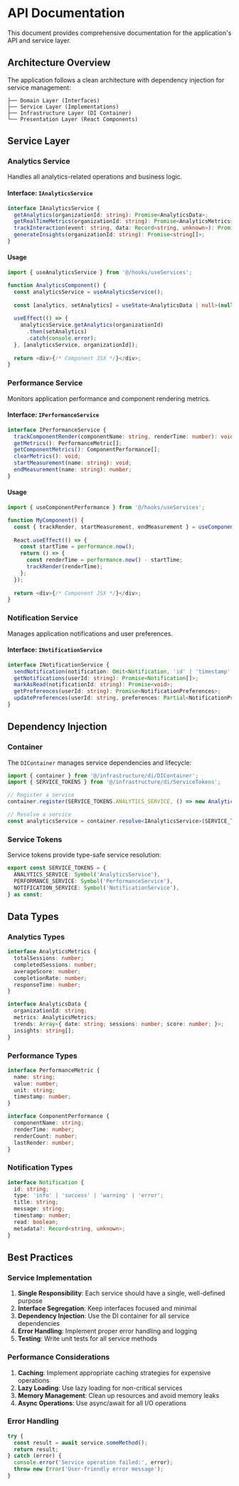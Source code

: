 
# API Documentation

This document provides comprehensive documentation for the application's API and service layer.

## Architecture Overview

The application follows a clean architecture with dependency injection for service management:

```
├── Domain Layer (Interfaces)
├── Service Layer (Implementations)
├── Infrastructure Layer (DI Container)
└── Presentation Layer (React Components)
```

## Service Layer

### Analytics Service

Handles all analytics-related operations and business logic.

#### Interface: `IAnalyticsService`

```typescript
interface IAnalyticsService {
  getAnalytics(organizationId: string): Promise<AnalyticsData>;
  getRealTimeMetrics(organizationId: string): Promise<AnalyticsMetrics>;
  trackInteraction(event: string, data: Record<string, unknown>): Promise<void>;
  generateInsights(organizationId: string): Promise<string[]>;
}
```

#### Usage

```typescript
import { useAnalyticsService } from '@/hooks/useServices';

function AnalyticsComponent() {
  const analyticsService = useAnalyticsService();
  
  const [analytics, setAnalytics] = useState<AnalyticsData | null>(null);
  
  useEffect(() => {
    analyticsService.getAnalytics(organizationId)
      .then(setAnalytics)
      .catch(console.error);
  }, [analyticsService, organizationId]);
  
  return <div>{/* Component JSX */}</div>;
}
```

### Performance Service

Monitors application performance and component rendering metrics.

#### Interface: `IPerformanceService`

```typescript
interface IPerformanceService {
  trackComponentRender(componentName: string, renderTime: number): void;
  getMetrics(): PerformanceMetric[];
  getComponentMetrics(): ComponentPerformance[];
  clearMetrics(): void;
  startMeasurement(name: string): void;
  endMeasurement(name: string): number;
}
```

#### Usage

```typescript
import { useComponentPerformance } from '@/hooks/useServices';

function MyComponent() {
  const { trackRender, startMeasurement, endMeasurement } = useComponentPerformance('MyComponent');
  
  React.useEffect(() => {
    const startTime = performance.now();
    return () => {
      const renderTime = performance.now() - startTime;
      trackRender(renderTime);
    };
  });
  
  return <div>{/* Component JSX */}</div>;
}
```

### Notification Service

Manages application notifications and user preferences.

#### Interface: `INotificationService`

```typescript
interface INotificationService {
  sendNotification(notification: Omit<Notification, 'id' | 'timestamp' | 'read'>): Promise<void>;
  getNotifications(userId: string): Promise<Notification[]>;
  markAsRead(notificationId: string): Promise<void>;
  getPreferences(userId: string): Promise<NotificationPreferences>;
  updatePreferences(userId: string, preferences: Partial<NotificationPreferences>): Promise<void>;
}
```

## Dependency Injection

### Container

The `DIContainer` manages service dependencies and lifecycle:

```typescript
import { container } from '@/infrastructure/di/DIContainer';
import { SERVICE_TOKENS } from '@/infrastructure/di/ServiceTokens';

// Register a service
container.register(SERVICE_TOKENS.ANALYTICS_SERVICE, () => new AnalyticsService(), true);

// Resolve a service
const analyticsService = container.resolve<IAnalyticsService>(SERVICE_TOKENS.ANALYTICS_SERVICE);
```

### Service Tokens

Service tokens provide type-safe service resolution:

```typescript
export const SERVICE_TOKENS = {
  ANALYTICS_SERVICE: Symbol('AnalyticsService'),
  PERFORMANCE_SERVICE: Symbol('PerformanceService'),
  NOTIFICATION_SERVICE: Symbol('NotificationService'),
} as const;
```

## Data Types

### Analytics Types

```typescript
interface AnalyticsMetrics {
  totalSessions: number;
  completedSessions: number;
  averageScore: number;
  completionRate: number;
  responseTime: number;
}

interface AnalyticsData {
  organizationId: string;
  metrics: AnalyticsMetrics;
  trends: Array<{ date: string; sessions: number; score: number; }>;
  insights: string[];
}
```

### Performance Types

```typescript
interface PerformanceMetric {
  name: string;
  value: number;
  unit: string;
  timestamp: number;
}

interface ComponentPerformance {
  componentName: string;
  renderTime: number;
  renderCount: number;
  lastRender: number;
}
```

### Notification Types

```typescript
interface Notification {
  id: string;
  type: 'info' | 'success' | 'warning' | 'error';
  title: string;
  message: string;
  timestamp: number;
  read: boolean;
  metadata?: Record<string, unknown>;
}
```

## Best Practices

### Service Implementation

1. **Single Responsibility**: Each service should have a single, well-defined purpose
2. **Interface Segregation**: Keep interfaces focused and minimal
3. **Dependency Injection**: Use the DI container for all service dependencies
4. **Error Handling**: Implement proper error handling and logging
5. **Testing**: Write unit tests for all service methods

### Performance Considerations

1. **Caching**: Implement appropriate caching strategies for expensive operations
2. **Lazy Loading**: Use lazy loading for non-critical services
3. **Memory Management**: Clean up resources and avoid memory leaks
4. **Async Operations**: Use async/await for all I/O operations

### Error Handling

```typescript
try {
  const result = await service.someMethod();
  return result;
} catch (error) {
  console.error('Service operation failed:', error);
  throw new Error('User-friendly error message');
}
```
